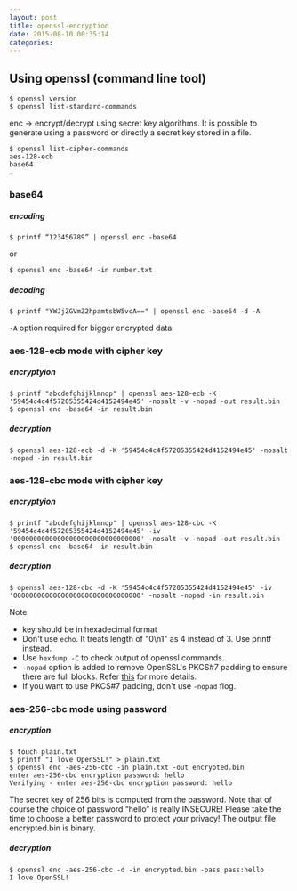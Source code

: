 ```yaml
---
layout: post
title: openssl-encryption
date: 2015-08-10 00:35:14
categories:
---
```


## Using openssl (command line tool)

	$ openssl version
	$ openssl list-standard-commands
	
enc -> encrypt/decrypt using secret key algorithms. It is possible to generate using a password or directly a secret key stored in a file.

	$ openssl list-cipher-commands
	aes-128-ecb
	base64
	…


### base64

##### encoding
	$ printf “123456789” | openssl enc -base64

or
	
	$ openssl enc -base64 -in number.txt
	
##### decoding

	$ printf "YWJjZGVmZ2hpamtsbW5vcA==" | openssl enc -base64 -d -A
	
`-A` option required for bigger encrypted data.


### aes-128-ecb mode with cipher key


##### encryptyion

	$ printf "abcdefghijklmnop" | openssl aes-128-ecb -K '59454c4c4f57205355424d4152494e45' -nosalt -v -nopad -out result.bin
	$ openssl enc -base64 -in result.bin

##### decryption

	$ openssl aes-128-ecb -d -K '59454c4c4f57205355424d4152494e45' -nosalt -nopad -in result.bin


### aes-128-cbc mode with cipher key


##### encryptyion

	$ printf "abcdefghijklmnop" | openssl aes-128-cbc -K '59454c4c4f57205355424d4152494e45' -iv '00000000000000000000000000000000' -nosalt -v -nopad -out result.bin
	$ openssl enc -base64 -in result.bin

##### decryption

	$ openssl aes-128-cbc -d -K '59454c4c4f57205355424d4152494e45' -iv '00000000000000000000000000000000' -nosalt -nopad -in result.bin

	
Note:

* key should be in hexadecimal format
* Don't use `echo`. It treats length of "0\n1" as 4 instead of 3. Use printf instead.
* Use `hexdump -C` to check output of openssl commands.
* `-nopad` option is added to remove OpenSSL's PKCS#7 padding to ensure there are full blocks. Refer [this](http://crypto.stackexchange.com/questions/12621/why-does-openssl-append-extra-bytes-when-encrypting-with-aes-8-ecb) for more details.
* If you want to use PKCS#7 padding, don't use `-nopad` flog.


### aes-256-cbc mode using password

##### encryption

	$ touch plain.txt
	$ printf "I love OpenSSL!" > plain.txt
	$ openssl enc -aes-256-cbc -in plain.txt -out encrypted.bin
	enter aes-256-cbc encryption password: hello
	Verifying - enter aes-256-cbc encryption password: hello

The secret key of 256 bits is computed from the password. Note that of course the choice of password “hello” is really INSECURE! Please take the time to choose a better password to protect your privacy! The output file encrypted.bin is binary.

##### decryption

	$ openssl enc -aes-256-cbc -d -in encrypted.bin -pass pass:hello
	I love OpenSSL!

	
	


